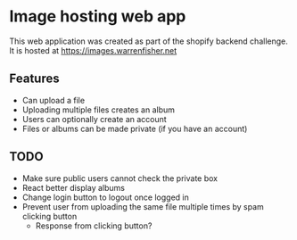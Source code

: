 # Image hosting web app
This web application was created as part of the shopify backend challenge.
It is hosted at https://images.warrenfisher.net
## Features
- Can upload a file
- Uploading multiple files creates an album
- Users can optionally create an account
- Files or albums can be made private (if you have an account)

## TODO
- Make sure public users cannot check the private box
- React better display albums
- Change login button to logout once logged in
- Prevent user from uploading the same file multiple times by spam clicking button
    - Response from clicking button?